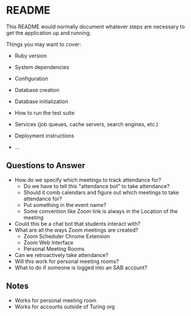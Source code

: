 # README

This README would normally document whatever steps are necessary to get the
application up and running.

Things you may want to cover:

* Ruby version

* System dependencies

* Configuration

* Database creation

* Database initialization

* How to run the test suite

* Services (job queues, cache servers, search engines, etc.)

* Deployment instructions

* ...

## Questions to Answer


* How do we specify which meetings to track attendance for?
    * Do we have to tell this "attendance bot" to take attendance?
    * Should it comb calendars and figure out which meetings to take attendance for?
    * Put something in the event name?
    * Some convention like Zoom link is always in the Location of the meeting
* Could this be a chat bot that students interact with?
* What are all the ways Zoom meetings are created?
    * Zoom Scheduler Chrome Extension
    * Zoom Web Interface
    * Personal Meeting Rooms
* Can we retroactively take attendance?
* Will this work for personal meeting rooms?
* What to do if someone is logged into an SAB account?


## Notes

* Works for personal meeting room
* Works for accounts outside of Turing org
